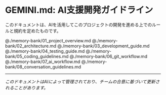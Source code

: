 # GEMINI.md: AI支援開発ガイドライン

このドキュメントは、AIを活用してこのプロジェクトの開発を進める上でのルールと規約を定めたものです。

@./memory-bank/01_project_overview.md
@./memory-bank/02_architecture.md
@./memory-bank/03_development_guide.md
@./memory-bank/04_testing_guide.md
@./memory-bank/05_coding_guidelines.md
@./memory-bank/06_git_workflow.md
@./memory-bank/07_ai_workflow.md
@./memory-bank/08_conversation_guidelines.md

---
*このドキュメントはAIによって管理されており、チームの合意に基づいて更新されることがあります。*
